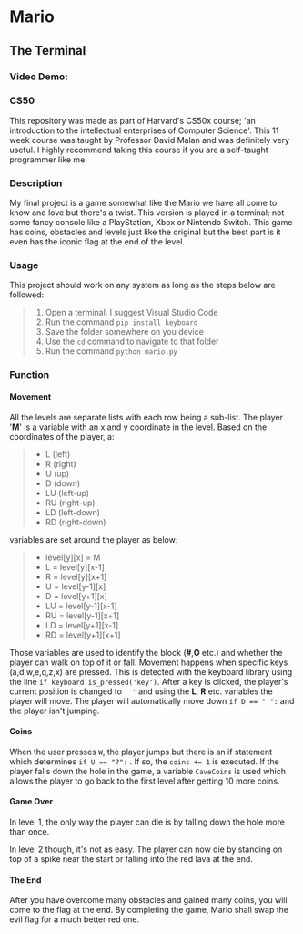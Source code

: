 # Mario
## The Terminal

### Video Demo:  <DEMO HERE>

### CS50
This repository was made as part of Harvard's CS50x course; 'an introduction to the intellectual enterprises of Computer Science'.
This 11 week course was taught by Professor David Malan and was definitely very useful. I highly recommend taking this course if 
you are a self-taught programmer like me.

### Description
My final project is a game somewhat like the Mario we have all come to know and love but there's a twist.
This version is played in a terminal; not some fancy console like a PlayStation, Xbox or Nintendo Switch.
This game has coins, obstacles and levels just like the original but the best part is it even has the 
iconic flag at the end of the level.

### Usage
This project should work on any system as long as the steps below are followed:
> 1. Open a terminal. I suggest Visual Studio Code
> 2. Run the command `pip install keyboard`
> 3. Save the folder somewhere on you device
> 4. Use the `cd` command to navigate to that folder
> 5. Run the command `python mario.py`

### Function

#### Movement
All the levels are separate lists with each row being a sub-list.
The player '**M**' is a variable with an x and y coordinate in the level.
Based on the coordinates of the player, a:
> - L (left)
> - R (right)
> - U (up)
> - D (down)
> - LU (left-up) 
> - RU (right-up)
> - LD (left-down)
> - RD (right-down)

variables are set around the player as below:
> - level[y][x] = M
> - L = level[y][x-1]
> - R = level[y][x+1]
> - U = level[y-1][x]
> - D = level[y+1][x]
> - LU = level[y-1][x-1]
> - RU = level[y-1][x+1]
> - LD = level[y+1][x-1]
> - RD = level[y+1][x+1]

Those variables are used to identify the block 
(**#**,**O** etc.) and whether the player can walk on 
top of it or fall. Movement happens when specific 
keys (a,d,w,e,q,z,x) are pressed. This is detected 
with the keyboard library using the line `if keyboard.is_pressed('key')`.
After a key is clicked, the player's current position is changed to `' '`
and using the **L**, **R** etc. variables the player will move.
The player will automatically move down `if D == " ":` and the player isn't jumping.

#### Coins
When the user presses `W`, the player jumps but there is an if statement which 
determines `if U == "?":` . If so, the `coins += 1` is executed.
If the player falls down the hole in the game, a variable `CaveCoins` is used 
which allows the player to go back to the first level after getting 10 more coins.

#### Game Over
In level 1, the only way the player can die is by falling down the hole more than once.

In level 2 though, it's not as easy. The player can now die by standing on top of a 
spike near the start or falling into the red lava at the end.

#### The End
After you have overcome many obstacles and gained many coins, you will come to the 
flag at the end. By completing the game, Mario shall swap the evil flag for a much 
better red one.

